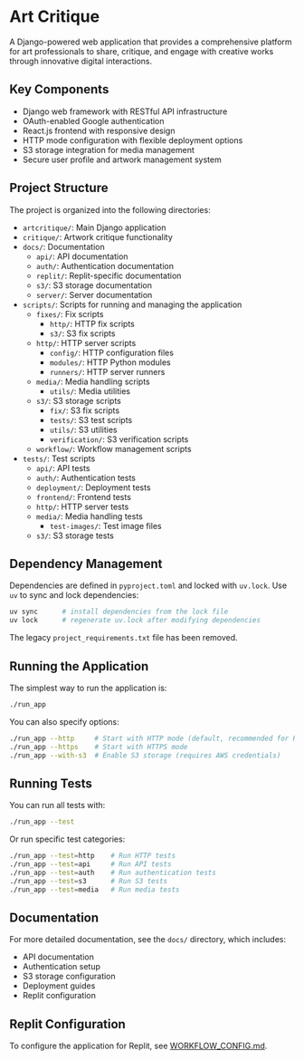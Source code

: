 # Art Critique 

A Django-powered web application that provides a comprehensive platform for art professionals to share, critique, and engage with creative works through innovative digital interactions.

## Key Components
- Django web framework with RESTful API infrastructure
- OAuth-enabled Google authentication
- React.js frontend with responsive design
- HTTP mode configuration with flexible deployment options
- S3 storage integration for media management
- Secure user profile and artwork management system

## Project Structure

The project is organized into the following directories:

- `artcritique/`: Main Django application
- `critique/`: Artwork critique functionality
- `docs/`: Documentation
  - `api/`: API documentation
  - `auth/`: Authentication documentation
  - `replit/`: Replit-specific documentation
  - `s3/`: S3 storage documentation
  - `server/`: Server documentation
- `scripts/`: Scripts for running and managing the application
  - `fixes/`: Fix scripts
    - `http/`: HTTP fix scripts
    - `s3/`: S3 fix scripts
  - `http/`: HTTP server scripts
    - `config/`: HTTP configuration files
    - `modules/`: HTTP Python modules
    - `runners/`: HTTP server runners
  - `media/`: Media handling scripts
    - `utils/`: Media utilities
  - `s3/`: S3 storage scripts
    - `fix/`: S3 fix scripts
    - `tests/`: S3 test scripts
    - `utils/`: S3 utilities
    - `verification/`: S3 verification scripts
  - `workflow/`: Workflow management scripts
- `tests/`: Test scripts
  - `api/`: API tests
  - `auth/`: Authentication tests
  - `deployment/`: Deployment tests
  - `frontend/`: Frontend tests
  - `http/`: HTTP server tests
  - `media/`: Media handling tests
    - `test-images/`: Test image files
  - `s3/`: S3 storage tests

## Dependency Management

Dependencies are defined in `pyproject.toml` and locked with `uv.lock`.
Use `uv` to sync and lock dependencies:

```bash
uv sync      # install dependencies from the lock file
uv lock      # regenerate uv.lock after modifying dependencies
```

The legacy `project_requirements.txt` file has been removed.

## Running the Application

The simplest way to run the application is:

```bash
./run_app
```

You can also specify options:

```bash
./run_app --http     # Start with HTTP mode (default, recommended for Replit)
./run_app --https    # Start with HTTPS mode
./run_app --with-s3  # Enable S3 storage (requires AWS credentials)
```

## Running Tests

You can run all tests with:

```bash
./run_app --test
```

Or run specific test categories:

```bash
./run_app --test=http    # Run HTTP tests
./run_app --test=api     # Run API tests
./run_app --test=auth    # Run authentication tests
./run_app --test=s3      # Run S3 tests
./run_app --test=media   # Run media tests
```

## Documentation

For more detailed documentation, see the `docs/` directory, which includes:

- API documentation
- Authentication setup
- S3 storage configuration
- Deployment guides
- Replit configuration

## Replit Configuration

To configure the application for Replit, see [WORKFLOW_CONFIG.md](WORKFLOW_CONFIG.md).